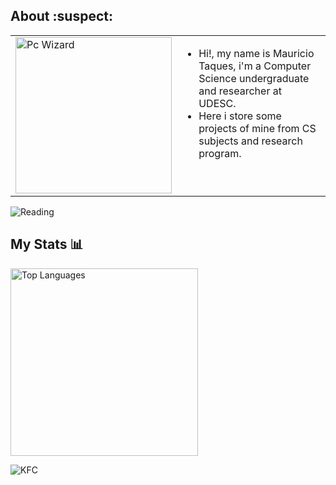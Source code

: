 ## About :suspect:

<table>
  <tr>
    <td><img src="https://github.com/user-attachments/assets/e97d08fb-64a1-4d09-835a-c53b0a53cd7c" width="250" alt="Pc Wizard"/></td>
    <td valign="top">
      <ul>
        <li>Hi!, my name is Mauricio Taques, i'm a Computer Science undergraduate and researcher at UDESC.</li>
        <li>Here i store some projects of mine from CS subjects and research program.</li>
      </ul>
    </td>
  </tr>
</table>

![Reading](https://github.com/MalwareStudio/Rover-The-Desktop-Assistant/assets/49496834/d1f2fdcf-6319-42c4-8d7f-c14074f15091)

## My Stats 📊

<td>
   <img src="https://github-readme-stats.vercel.app/api/top-langs/?username=mautaques&layout=donut&theme=blue-green" width="300" alt="Top Languages"/>
</td>

![KFC](https://img.shields.io/badge/KFC-F40027?style=for-the-badge&logo=kfc&logoColor=white)

